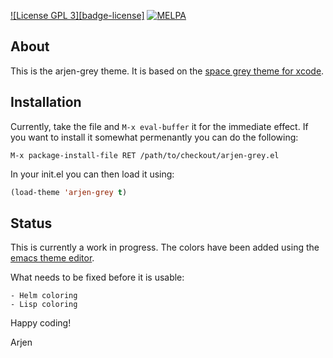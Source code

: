 [![License GPL 3][badge-license]](http://www.gnu.org/licenses/gpl-3.0.txt)
[![MELPA](http://melpa.org/packages/arjen-grey-badge.svg)](http://melpa.org/#/arjen-grey)

## About

This is the arjen-grey theme. It is based on the
[space grey theme for xcode](https://github.com/zdne/spacegray-xcode).

## Installation

Currently, take the file and `M-x eval-buffer` it for the immediate
effect. If you want to install it somewhat permenantly you can do the
following:

`M-x package-install-file RET /path/to/checkout/arjen-grey.el`

In your init.el you can then load it using:

```lisp
(load-theme 'arjen-grey t)
```

## Status

This is currently a work in progress. The colors have been added using
the
[emacs theme editor](https://github.com/emacsfodder/emacs-theme-editor).

What needs to be fixed before it is usable:

    - Helm coloring
    - Lisp coloring 

Happy coding!

Arjen

